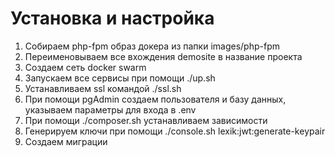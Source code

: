 # Установка и настройка
1. Собираем php-fpm образ докера из папки images/php-fpm
2. Переименовываем все вхождения demosite в название проекта
3. Создаем сеть docker swarm
4. Запускаем все сервисы при помощи ./up.sh
5. Устанавливаем ssl командой ./ssl.sh
6. При помощи pgAdmin создаем пользователя и базу данных, указываем параметры для входа в .env
7. При помощи ./composer.sh устанавливаем зависимости
8. Генерируем ключи при помощи ./console.sh lexik:jwt:generate-keypair
9. Создаем миграции